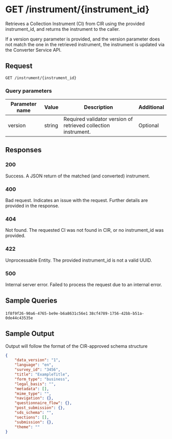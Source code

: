 # GET /instrument/{instrument_id}

Retrieves a Collection Instrument (CI) from CIR using the provided instrument_id, and returns the instrument to the caller.

If a version query parameter is provided, and the version parameter does not match the one in the
retrieved instrument, the instrument is updated via the Converter Service API.

## Request

`GET /instrument/{instrument_id}`

### Query parameters

| Parameter name | Value  | Description                                                    | Additional |
|----------------|--------|----------------------------------------------------------------|------------|
| version        | string | Required validator version of retrieved collection instrument. | Optional   |

## Responses

### 200

Success. A JSON return of the matched (and converted) instrument.

### 400

Bad request. Indicates an issue with the request. Further details are provided in the response.

### 404

Not found. The requested CI was not found in CIR, or no instrument_id was provided.

### 422

Unprocessable Entity. The provided instrument_id is not a valid UUID.

### 500

Internal server error. Failed to process the request due to an internal error.

## Sample Queries

`1f8f9f26-90a6-4765-be9e-b6a8631c56e1`
`38cf4789-1756-42bb-b51a-0de44c43535e`

## Sample Output

Output will follow the format of the CIR-approved schema structure

```json
{
    "data_version": "1",
    "language": "en",
    "survey_id": "3456",
    "title": "ExampleTitle",
    "form_type": "business",
    "legal_basis": "",
    "metadata": [],
    "mime_type": "",
    "navigation": {},
    "questionnaire_flow": {},
    "post_submission": {},
    "sds_schema": "",
    "sections": [],
    "submission": {},
    "theme": ""
}
```
